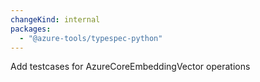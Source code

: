 ```yaml
---
changeKind: internal
packages:
  - "@azure-tools/typespec-python"
---
```


Add testcases for AzureCoreEmbeddingVector operations